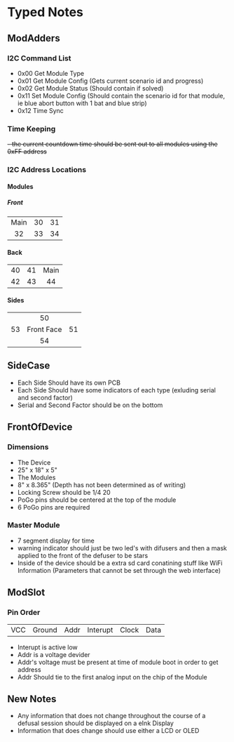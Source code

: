 # Typed Notes
## ModAdders
### I2C Command List
 - 0x00 Get Module Type
 - 0x01 Get Module Config (Gets current scenario id and progress)
 - 0x02 Get Module Status (Should contain if solved)
 - 0x11 Set Module Config (Should contain the scenario id for that module, ie blue abort button with 1 bat and blue strip)
 - 0x12 Time Sync

### Time Keeping
~~- the current countdown time should be sent out to all modules using the 0xFF address~~
### I2C Address Locations
#### Modules
##### Front
| | | |
|:-:|:-:|:-:|
| Main | 30 | 31 |
| 32 | 33 | 34 |
#### Back
| | | |
|:-:|:-:|:-:|
| 40 | 41 | Main |
| 42 | 43 | 44 |
#### Sides
| | | |
|:-:|:-:|:-:|
||50||
|53| Front Face | 51|
|| 54 ||
## SideCase
 - Each Side Should have its own PCB
 - Each Side Should have some indicators of each type (exluding serial and second factor)
 - Serial and Second Factor should be on the bottom
## FrontOfDevice
### Dimensions
 - The Device
  - 25" x 18" x 5"
 - The Modules
  - 8" x 8.365" (Depth has not been determined as of writing)
  - Locking Screw should be 1/4 20
  - PoGo pins should be centered at the top of the module
  - 6 PoGo pins are required
### Master Module
 - 7 segment display for time
 - warning indicator should just be two led's with difusers and then a mask applied to the front of the defuser to be stars
 - Inside of the device should be a extra sd card conatining stuff like WiFi Information (Parameters that cannot be set through the web interface)
## ModSlot
### Pin Order
| | | | | | |
|:-:|:-:|:-:|:-:|:-:|:-:|
|VCC|Ground|Addr|Interupt|Clock|Data|
 - Interupt is active low
 - Addr is a voltage devider
 - Addr's voltage must be present at time of module boot in order to get address
 - Addr Should tie to the first analog input on the chip of the Module
## New Notes
- Any information that does not change throughout the course of a defusal session should be displayed on a eInk Display
- Information that does change should use either a LCD or OLED
